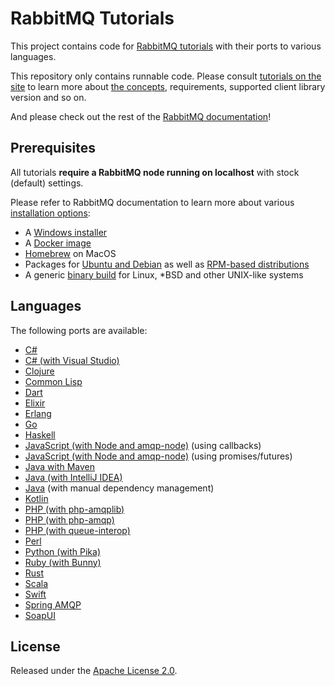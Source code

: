 # RabbitMQ Tutorials

This project contains code for [RabbitMQ tutorials](https://www.rabbitmq.com/getstarted.html) with
their ports to various languages.

This repository only contains runnable code. Please consult [tutorials on the site](https://www.rabbitmq.com/getstarted.html)
to learn more about [the concepts](https://www.rabbitmq.com/getstarted.html), requirements, supported client library version and so on.

And please check out the rest of the [RabbitMQ documentation](https://www.rabbitmq.com/documentation.html)!

## Prerequisites

All tutorials **require a RabbitMQ node running on localhost** with stock (default) settings.

Please refer to RabbitMQ documentation to learn
more about various [installation options](https://www.rabbitmq.com/download.html):

 * A [Windows installer](https://www.rabbitmq.com/install-windows.html)
 * A [Docker image](https://hub.docker.com/_/rabbitmq/)
 * [Homebrew](https://www.rabbitmq.com/install-homebrew.html) on MacOS
 * Packages for [Ubuntu and Debian](https://www.rabbitmq.com/install-debian.html) as well as [RPM-based distributions](https://www.rabbitmq.com/install-rpm.html) 
 * A generic [binary build](https://www.rabbitmq.com/install-generic-unix.html) for Linux, *BSD and other UNIX-like systems

## Languages

The following ports are available:

 * [C#](./dotnet)
 * [C# (with Visual Studio)](./dotnet-visual-studio)
 * [Clojure](./clojure)
 * [Common Lisp](./common-lisp)
 * [Dart](./dart)
 * [Elixir](./elixir) 
 * [Erlang](./erlang)
 * [Go](./go)
 * [Haskell](./haskell)
 * [JavaScript (with Node and amqp-node)](./javascript-nodejs) (using callbacks)
 * [JavaScript (with Node and amqp-node)](https://github.com/squaremo/amqp.node/tree/master/examples) (using promises/futures)
 * [Java with Maven](./java-mvn)
 * [Java (with IntelliJ IDEA)](./java-idea)
 * [Java](./java) (with manual dependency management)
 * [Kotlin](./kotlin)
 * [PHP (with php-amqplib)](./php)
 * [PHP (with php-amqp)](./php-amqp)
 * [PHP (with queue-interop)](./php-interop)
 * [Perl](./perl)
 * [Python (with Pika)](./python)
 * [Ruby (with Bunny)](./ruby)
 * [Rust](./rust)
 * [Scala](./scala)
 * [Swift](./swift)
 * [Spring AMQP](./spring-amqp)
 * [SoapUI](./soapui)
 
## License

Released under the [Apache License 2.0](https://www.apache.org/licenses/LICENSE-2.0.txt).
